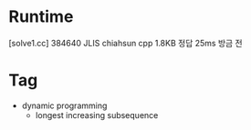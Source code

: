 # Runtime

[solve1.cc]
384640  JLIS    chiahsun    cpp 1.8KB   정답    25ms    방금 전


# Tag

* dynamic programming
    * longest increasing subsequence
